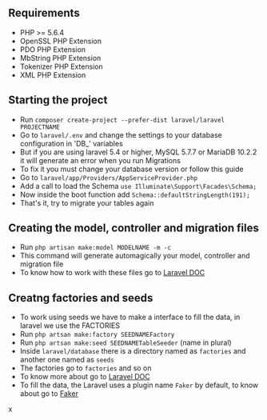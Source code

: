 ## Requirements

- PHP >= 5.6.4
- OpenSSL PHP Extension
- PDO PHP Extension
- MbString PHP Extension
- Tokenizer PHP Extension
- XML PHP Extension

## Starting the project

- Run ``composer create-project --prefer-dist laravel/laravel PROJECTNAME``
- Go to ``laravel/.env`` and change the settings to your database configuration in 'DB_' variables
- But if you are using laravel 5.4 or higher, MySQL 5.7.7 or MariaDB 10.2.2 it will generate an error when you run Migrations
- To fix it you must change your database version or follow this guide
- Go to ``laravel/app/Providers/AppServiceProvider.php``
- Add a call to load the Schema ``use Illuminate\Support\Facades\Schema;``
- Now inside the boot function add ``Schema::defaultStringLength(191);``
- That's it, try to migrate your tables again

## Creating the model, controller and migration files

- Run ``php artisan make:model MODELNAME -m -c``
- This command will generate automagically your model, controller and migration file
- To know how to work with these files go to [Laravel DOC](https://laravel.com/docs/5.5)

## Creatng factories and seeds

- To work using seeds we have to make a interface to fill the data, in laravel we use the FACTORIES
- Run ``php artsan make:factory SEEDNAMEFactory``
- Run ``php artsan make:seed SEEDNAMETableSeeder`` (name in plural)
- Inside ``laravel/database`` there is a directory named as ``factories`` and another one named as ``seeds``
- The factories go to ``factories`` and so on
- To know more about go to [Laravel DOC](https://laravel.com/docs/5.5)
- To fill the data, the Laravel uses a plugin name ``Faker`` by default, to know about go to [Faker](https://github.com/fzaninotto/Faker)












x

